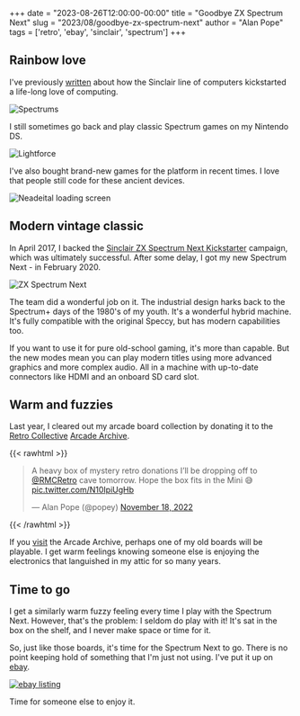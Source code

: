 +++
date = "2023-08-26T12:00:00-00:00"
title = "Goodbye ZX Spectrum Next"
slug = "2023/08/goodbye-zx-spectrum-next"
author = "Alan Pope"
tags = ['retro', 'ebay', 'sinclair', 'spectrum']
+++

## Rainbow love

I've previously [written](/blog/2021/03/fourty-years-on/) about how the Sinclair line of computers kickstarted a life-long love of computing. 

![Spectrums](/images/2020-12-31/spectrums.jpg)

I still sometimes go back and play classic Spectrum games on my Nintendo DS.

![Lightforce](/images/2020-12-31/ds-3.jpg)

I've also bought brand-new games for the platform in recent times. I love that people still code for these ancient devices.

![Neadeital loading screen](/images/2021-01-01/loading.jpg)

## Modern vintage classic
In April 2017, I backed the [Sinclair ZX Spectrum Next Kickstarter](https://www.kickstarter.com/projects/spectrumnext/zx-spectrum-next) campaign, which was ultimately successful. After some delay, I got my new Spectrum Next - in February 2020.

![ZX Spectrum Next](/images/2023-08-26/IMG_3242_30.jpg)

The team did a wonderful job on it. The industrial design harks back to the Spectrum+ days of the 1980's of my youth. It's a wonderful hybrid machine. It's fully compatible with the original Speccy, but has modern capabilities too. 

If you want to use it for pure old-school gaming, it's more than capable. But the new modes mean you can play modern titles using more advanced graphics and more complex audio. All in a machine with up-to-date connectors like HDMI and an onboard SD card slot.

## Warm and fuzzies

Last year, I cleared out my arcade board collection by donating it to the [Retro Collective](https://www.retrocollective.co.uk/) [Arcade Archive](https://www.retrocollective.co.uk/arcade-archive.php). 

{{< rawhtml >}}
<blockquote class="twitter-tweet"><p lang="en" dir="ltr">A heavy box of mystery retro donations I’ll be dropping off to <a href="https://twitter.com/RMCRetro?ref_src=twsrc%5Etfw">@RMCRetro</a> cave tomorrow. Hope the box fits in the Mini 😅 <a href="https://t.co/N10IpiUgHb">pic.twitter.com/N10IpiUgHb</a></p>&mdash; Alan Pope (@popey) <a href="https://twitter.com/popey/status/1593708770122760192?ref_src=twsrc%5Etfw">November 18, 2022</a></blockquote> <script async src="https://platform.twitter.com/widgets.js" charset="utf-8"></script>
{{< /rawhtml >}}

If you [visit](https://www.retrocollective.co.uk/visit.php) the Arcade Archive, perhaps one of my old boards will be playable. I get warm feelings knowing someone else is enjoying the electronics that languished in my attic for so many years.

## Time to go

I get a similarly warm fuzzy feeling every time I play with the Spectrum Next. However, that's the problem: I seldom do play with it! It's sat in the box on the shelf, and I never make space or time for it. 

So, just like those boards, it's time for the Spectrum Next to go. There is no point keeping hold of something that I'm just not using. I've put it up on [ebay](https://www.ebay.co.uk/itm/285468119214).

[![ebay listing](/images/2023-08-26/ebay.png)](https://www.ebay.co.uk/itm/285468119214)

Time for someone else to enjoy it. 
